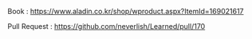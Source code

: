 Book : https://www.aladin.co.kr/shop/wproduct.aspx?ItemId=169021617

Pull Request : https://github.com/neverlish/Learned/pull/170